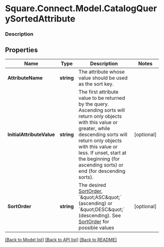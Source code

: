 # Square.Connect.Model.CatalogQuerySortedAttribute

### Description



## Properties

Name | Type | Description | Notes
------------ | ------------- | ------------- | -------------
**AttributeName** | **string** | The attribute whose value should be used as the sort key. | 
**InitialAttributeValue** | **string** | The first attribute value to be returned by the query. Ascending sorts will return only objects with this value or greater, while descending sorts will return only objects with this value or less. If unset, start at the beginning (for ascending sorts) or end (for descending sorts). | [optional] 
**SortOrder** | **string** | The desired [SortOrder](#type-sortorder), &#x60;\&quot;ASC\&quot;&#x60; (ascending) or &#x60;\&quot;DESC\&quot;&#x60; (descending). See [SortOrder](#type-sortorder) for possible values | [optional] 



[[Back to Model list]](../README.md#documentation-for-models) [[Back to API list]](../README.md#documentation-for-api-endpoints) [[Back to README]](../README.md)

